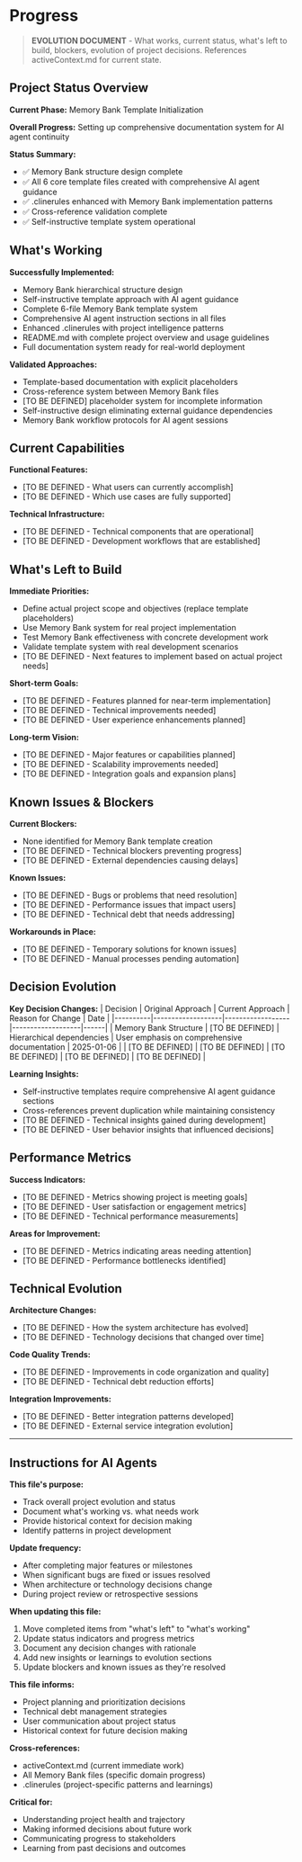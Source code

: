 # Progress

> **EVOLUTION DOCUMENT** - What works, current status, what's left to build, blockers, evolution of project decisions. References activeContext.md for current state.

## Project Status Overview

**Current Phase:** Memory Bank Template Initialization

**Overall Progress:** Setting up comprehensive documentation system for AI agent continuity

**Status Summary:**
- ✅ Memory Bank structure design complete
- ✅ All 6 core template files created with comprehensive AI agent guidance
- ✅ .clinerules enhanced with Memory Bank implementation patterns
- ✅ Cross-reference validation complete
- ✅ Self-instructive template system operational

## What's Working

**Successfully Implemented:**
- Memory Bank hierarchical structure design
- Self-instructive template approach with AI agent guidance
- Complete 6-file Memory Bank template system
- Comprehensive AI agent instruction sections in all files
- Enhanced .clinerules with project intelligence patterns
- README.md with complete project overview and usage guidelines
- Full documentation system ready for real-world deployment

**Validated Approaches:**
- Template-based documentation with explicit placeholders
- Cross-reference system between Memory Bank files
- [TO BE DEFINED] placeholder system for incomplete information
- Self-instructive design eliminating external guidance dependencies
- Memory Bank workflow protocols for AI agent sessions

## Current Capabilities

**Functional Features:**
- [TO BE DEFINED - What users can currently accomplish]
- [TO BE DEFINED - Which use cases are fully supported]

**Technical Infrastructure:**
- [TO BE DEFINED - Technical components that are operational]
- [TO BE DEFINED - Development workflows that are established]

## What's Left to Build

**Immediate Priorities:**
- Define actual project scope and objectives (replace template placeholders)
- Use Memory Bank system for real project implementation
- Test Memory Bank effectiveness with concrete development work
- Validate template system with real development scenarios
- [TO BE DEFINED - Next features to implement based on actual project needs]

**Short-term Goals:**
- [TO BE DEFINED - Features planned for near-term implementation]
- [TO BE DEFINED - Technical improvements needed]
- [TO BE DEFINED - User experience enhancements planned]

**Long-term Vision:**
- [TO BE DEFINED - Major features or capabilities planned]
- [TO BE DEFINED - Scalability improvements needed]
- [TO BE DEFINED - Integration goals and expansion plans]

## Known Issues & Blockers

**Current Blockers:**
- None identified for Memory Bank template creation
- [TO BE DEFINED - Technical blockers preventing progress]
- [TO BE DEFINED - External dependencies causing delays]

**Known Issues:**
- [TO BE DEFINED - Bugs or problems that need resolution]
- [TO BE DEFINED - Performance issues that impact users]
- [TO BE DEFINED - Technical debt that needs addressing]

**Workarounds in Place:**
- [TO BE DEFINED - Temporary solutions for known issues]
- [TO BE DEFINED - Manual processes pending automation]

## Decision Evolution

**Key Decision Changes:**
| Decision | Original Approach | Current Approach | Reason for Change | Date |
|----------|-------------------|------------------|-------------------|------|
| Memory Bank Structure | [TO BE DEFINED] | Hierarchical dependencies | User emphasis on comprehensive documentation | 2025-01-06 |
| [TO BE DEFINED] | [TO BE DEFINED] | [TO BE DEFINED] | [TO BE DEFINED] | [TO BE DEFINED] |

**Learning Insights:**
- Self-instructive templates require comprehensive AI agent guidance sections
- Cross-references prevent duplication while maintaining consistency
- [TO BE DEFINED - Technical insights gained during development]
- [TO BE DEFINED - User behavior insights that influenced decisions]

## Performance Metrics

**Success Indicators:**
- [TO BE DEFINED - Metrics showing project is meeting goals]
- [TO BE DEFINED - User satisfaction or engagement metrics]
- [TO BE DEFINED - Technical performance measurements]

**Areas for Improvement:**
- [TO BE DEFINED - Metrics indicating areas needing attention]
- [TO BE DEFINED - Performance bottlenecks identified]

## Technical Evolution

**Architecture Changes:**
- [TO BE DEFINED - How the system architecture has evolved]
- [TO BE DEFINED - Technology decisions that changed over time]

**Code Quality Trends:**
- [TO BE DEFINED - Improvements in code organization and quality]
- [TO BE DEFINED - Technical debt reduction efforts]

**Integration Improvements:**
- [TO BE DEFINED - Better integration patterns developed]
- [TO BE DEFINED - External service integration evolution]

---

## Instructions for AI Agents

**This file's purpose:**
- Track overall project evolution and status
- Document what's working vs. what needs work
- Provide historical context for decision making
- Identify patterns in project development

**Update frequency:**
- After completing major features or milestones
- When significant bugs are fixed or issues resolved
- When architecture or technology decisions change
- During project review or retrospective sessions

**When updating this file:**
1. Move completed items from "what's left" to "what's working"
2. Update status indicators and progress metrics
3. Document any decision changes with rationale
4. Add new insights or learnings to evolution sections
5. Update blockers and known issues as they're resolved

**This file informs:**
- Project planning and prioritization decisions
- Technical debt management strategies
- User communication about project status
- Historical context for future decision making

**Cross-references:**
- activeContext.md (current immediate work)
- All Memory Bank files (specific domain progress)
- .clinerules (project-specific patterns and learnings)

**Critical for:**
- Understanding project health and trajectory
- Making informed decisions about future work
- Communicating progress to stakeholders
- Learning from past decisions and outcomes
